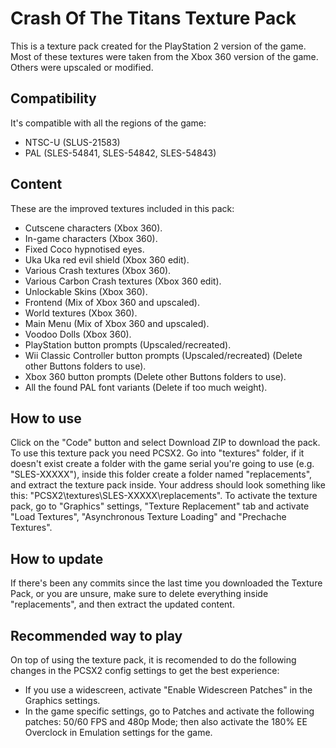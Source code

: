 # Crash Of The Titans Texture Pack
This is a texture pack created for the PlayStation 2 version of the game. Most of these textures were taken from the Xbox 360 version of the game. Others were upscaled or modified.
## Compatibility
It's compatible with all the regions of the game:
-   NTSC-U (SLUS-21583)
-   PAL (SLES-54841, SLES-54842, SLES-54843)
## Content
These are the improved textures included in this pack:
-   Cutscene characters (Xbox 360).
-   In-game characters (Xbox 360).
-   Fixed Coco hypnotised eyes.
-   Uka Uka red evil shield (Xbox 360 edit).
-   Various Crash textures (Xbox 360).
-   Various Carbon Crash textures (Xbox 360 edit).
-   Unlockable Skins (Xbox 360).
-   Frontend (Mix of Xbox 360 and upscaled).
-   World textures (Xbox 360).
-   Main Menu (Mix of Xbox 360 and upscaled).
-   Voodoo Dolls (Xbox 360).
-   PlayStation button prompts (Upscaled/recreated).
-   Wii Classic Controller button prompts (Upscaled/recreated) (Delete other Buttons folders to use).
-   Xbox 360 button prompts (Delete other Buttons folders to use).
-   All the found PAL font variants (Delete if too much weight).
## How to use
Click on the "Code" button and select Download ZIP to download the pack. To use this texture pack you need PCSX2. Go into "textures" folder, if it doesn't exist create a folder with the game serial you're going to use (e.g. "SLES-XXXXX"), inside this folder create a folder named "replacements", and extract the texture pack inside. Your address should look something like this: "PCSX2\textures\SLES-XXXXX\replacements". To activate the texture pack, go to "Graphics" settings, "Texture Replacement" tab and activate "Load Textures", "Asynchronous Texture Loading" and "Prechache Textures".
## How to update
If there's been any commits since the last time you downloaded the Texture Pack, or you are unsure, make sure to delete everything inside "replacements", and then extract the updated content.
## Recommended way to play
On top of using the texture pack, it is recomended to do the following changes in the PCSX2 config settings to get the best experience:
-   If you use a widescreen, activate "Enable Widescreen Patches" in the Graphics settings.
-   In the game specific settings, go to Patches and activate the following patches: 50/60 FPS and 480p Mode; then also activate the 180% EE Overclock in Emulation settings for the game.
